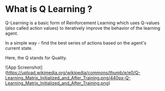 
# What is Q Learning ?

Q-Learning is a basic form of Reinforcement Learning which uses Q-values (also called action values) to iteratively improve the behavior of the learning agent.

In a simple way - find the best series of actions based on the agent's current state.

Here, the Q stands for Quality.

![App Screenshot] (https://upload.wikimedia.org/wikipedia/commons/thumb/e/e0/Q-Learning_Matrix_Initialized_and_After_Training.png/440px-Q-Learning_Matrix_Initialized_and_After_Training.png)